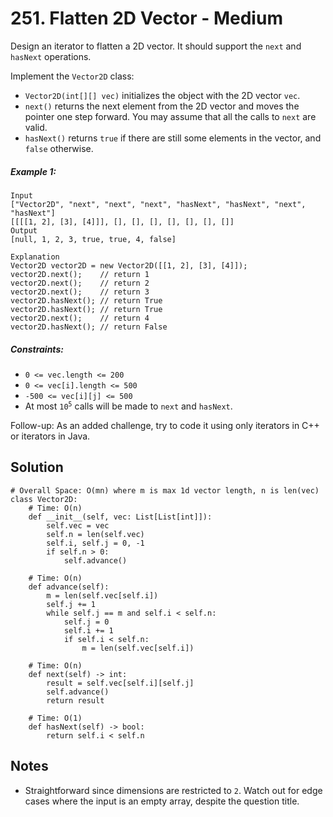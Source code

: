 # 251. Flatten 2D Vector - Medium

Design an iterator to flatten a 2D vector. It should support the `next` and `hasNext` operations.

Implement the `Vector2D` class:

- `Vector2D(int[][] vec)` initializes the object with the 2D vector `vec`.
- `next()` returns the next element from the 2D vector and moves the pointer one step forward. You may assume that all the calls to `next` are valid.
- `hasNext()` returns `true` if there are still some elements in the vector, and `false` otherwise.

##### Example 1:

```
Input
["Vector2D", "next", "next", "next", "hasNext", "hasNext", "next", "hasNext"]
[[[[1, 2], [3], [4]]], [], [], [], [], [], [], []]
Output
[null, 1, 2, 3, true, true, 4, false]

Explanation
Vector2D vector2D = new Vector2D([[1, 2], [3], [4]]);
vector2D.next();    // return 1
vector2D.next();    // return 2
vector2D.next();    // return 3
vector2D.hasNext(); // return True
vector2D.hasNext(); // return True
vector2D.next();    // return 4
vector2D.hasNext(); // return False
```

##### Constraints:

- `0 <= vec.length <= 200`
- `0 <= vec[i].length <= 500`
- `-500 <= vec[i][j] <= 500`
- At most <code>10<sup>5</sup></code> calls will be made to `next` and `hasNext`.

Follow-up: As an added challenge, try to code it using only iterators in C++ or iterators in Java.

## Solution

```
# Overall Space: O(mn) where m is max 1d vector length, n is len(vec)
class Vector2D:
    # Time: O(n)
    def __init__(self, vec: List[List[int]]):
        self.vec = vec
        self.n = len(self.vec)
        self.i, self.j = 0, -1
        if self.n > 0:
            self.advance()
    
    # Time: O(n)
    def advance(self):
        m = len(self.vec[self.i])
        self.j += 1
        while self.j == m and self.i < self.n:
            self.j = 0
            self.i += 1
            if self.i < self.n:
                m = len(self.vec[self.i])

    # Time: O(n)
    def next(self) -> int:
        result = self.vec[self.i][self.j]
        self.advance()
        return result

    # Time: O(1)
    def hasNext(self) -> bool:
        return self.i < self.n
```

## Notes
- Straightforward since dimensions are restricted to `2`. Watch out for edge cases where the input is an empty array, despite the question title.